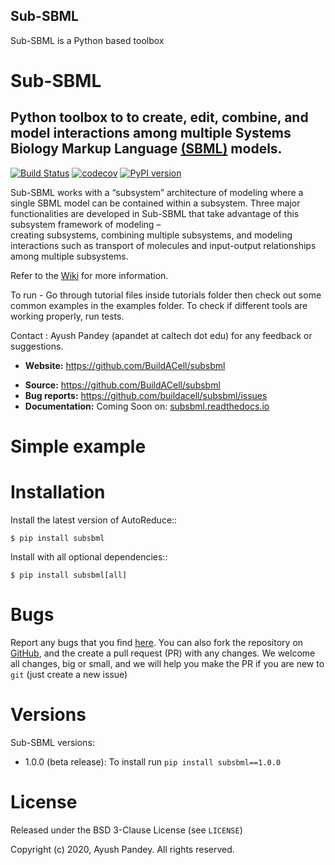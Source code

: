 ## Sub-SBML
Sub-SBML is a Python based toolbox  


# Sub-SBML
## Python toolbox to to create, edit, combine, and model interactions among multiple Systems Biology Markup Language [(SBML)](http://sbml.org) models.

[![Build Status](https://travis-ci.com/BuildACell/subsbml.svg?branch=master)](https://travis-ci.com/BuildACell/subsbml)
[![codecov](https://codecov.io/gh/BuildACell/subsbml/branch/master/graph/badge.svg)](https://codecov.io/gh/BuildACell/subsbml)
[![PyPI version](https://badge.fury.io/py/subsbml.svg)](https://badge.fury.io/py/subsbml)

Sub-SBML works with a “subsystem” architecture of modeling where a single SBML model can be contained within a subsystem. 
Three major functionalities are developed in Sub-SBML that take advantage of this subsystem framework of modeling –  
creating subsystems, combining multiple subsystems, and modeling interactions such as transport of molecules and input-output relationships among multiple subsystems. 

Refer to the [Wiki](https://github.com/BuildACell/subsbml/wiki) for more information. 

To run - Go through tutorial files inside tutorials folder then check out some common examples in the examples folder. To check if different tools are working properly, run tests. 

Contact : Ayush Pandey (apandet at caltech dot edu) for any feedback or suggestions.


- **Website:** https://github.com/BuildACell/subsbml
<!-- - **Paper:** [Introduction](https://www.biorxiv.org/content/10.1101/640276v1.full), [Toolbox](https://www.biorxiv.org/content/10.1101/2020.02.15.950840v2.full.pdf) -->
- **Source:** https://github.com/BuildACell/subsbml
- **Bug reports:** https://github.com/buildacell/subsbml/issues
- **Documentation:** Coming Soon on: [subsbml.readthedocs.io](https://readthedocs.org/projects/subsbml/)

# Simple example

# Installation

Install the latest version of AutoReduce::

    $ pip install subsbml 

Install with all optional dependencies::

    $ pip install subsbml[all]

# Bugs

Report any bugs that you find [here](https://github.com/BuildACell/subsbml/issues).
You can also fork the repository on [GitHub](https://github.com/BuildACell/subsbml),
and the create a pull request (PR) with any changes. We welcome all changes, big or small, and we
will help you make the PR if you are new to `git` (just create a new issue)

# Versions

Sub-SBML versions:

* 1.0.0 (beta release): To install run `pip install subsbml==1.0.0`

# License
Released under the BSD 3-Clause License (see `LICENSE`)

Copyright (c) 2020, Ayush Pandey. All rights reserved.

